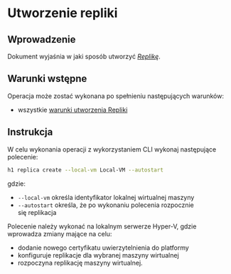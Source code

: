 # Utworzenie repliki

## Wprowadzenie

Dokument wyjaśnia w jaki sposób utworzyć *[Replikę](/resource/compute/replica.md)*.

## Warunki wstępne

Operacja może zostać wykonana po spełnieniu następujących warunków:

* wszystkie [warunki utworzenia Repliki](/resource/compute/replica.md#utworzenie)

## Instrukcja

W celu wykonania operacji z wykorzystaniem CLI wykonaj następujące polecenie:

```bash
h1 replica create --local-vm Local-VM --autostart
```

gdzie:

 * ```--local-vm``` określa identyfikator lokalnej wirtualnej maszyny
 * ```--autostart``` określa, że po wykonaniu polecenia rozpocznie się replikacja

Polecenie należy wykonać na lokalnym serwerze Hyper-V, gdzie wprowadza zmiany mające na celu:

* dodanie nowego certyfikatu uwierzytelnienia do platformy
* konfiguruje replikacje dla wybranej maszyny wirtualnej
* rozpoczyna replikację maszyny wirtualnej.

<!--
Szczegółowe dane są dostępne w dokumentacji polecenia [CLI="replica create"].
-->